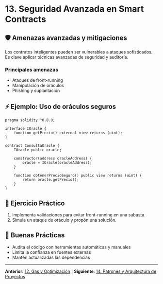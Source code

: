 # 13. Seguridad Avanzada en Smart Contracts

## 🛡️ Amenazas avanzadas y mitigaciones

Los contratos inteligentes pueden ser vulnerables a ataques sofisticados. Es clave aplicar técnicas avanzadas de seguridad y auditoría.

### Principales amenazas

- Ataques de front-running
- Manipulación de oráculos
- Phishing y suplantación

## ⚡ Ejemplo: Uso de oráculos seguros

```solidity
pragma solidity ^0.8.0;

interface IOracle {
	function getPrecio() external view returns (uint);
}

contract ConsultaOracle {
	IOracle public oracle;

	constructor(address oracleAddress) {
		oracle = IOracle(oracleAddress);
	}

	function obtenerPrecioSeguro() public view returns (uint) {
		return oracle.getPrecio();
	}
}
```

## 📝 Ejercicio Práctico

1. Implementa validaciones para evitar front-running en una subasta.
2. Simula un ataque de oráculo y propón una solución.

## 🎯 Buenas Prácticas

- Audita el código con herramientas automáticas y manuales
- Limita la confianza en fuentes externas
- Mantén actualizadas las dependencias

---

**Anterior**: [12. Gas y Optimización](./12-gas-optimizacion.md) | **Siguiente**: [14. Patrones y Arquitectura de Proyectos](./14-patrones-arquitectura-proyectos.md)
